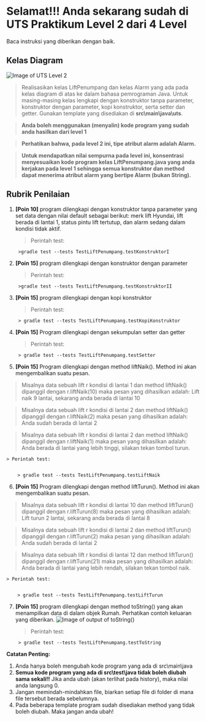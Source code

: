 # Selamat!!! Anda sekarang sudah di UTS Praktikum Level 2 dari 4 Level
Baca instruksi yang diberikan dengan baik.


## Kelas Diagram
![Image of UTS Level 2](http://api.puro.del.ac.id/v1/file/b8cc2b53b40cc2574b81341cef02a83c)
>Realisasikan kelas LiftPenumpang dan kelas Alarm yang ada pada kelas diagram di atas ke dalam bahasa pemrograman Java. Untuk masing-masing kelas lengkapi dengan konstruktor tanpa parameter, konstruktor dengan parameter, kopi konstruktor, serta setter dan getter. Gunakan template yang disediakan di 
**src\main\java\uts**.

>**Anda boleh menggunakan (menyalin) kode program yang sudah anda hasilkan dari level 1**

>**Perhatikan bahwa, pada level 2 ini, tipe atribut alarm adalah Alarm.**

>**Untuk mendapatkan nilai sempurna pada level ini, konsentrasi menyesuaikan kode program kelas LiftPenumpang.java yang anda kerjakan pada level 1 sehingga semua konstruktor dan method dapat menerima atribut alarm yang bertipe Alarm (bukan String).**


## Rubrik Penilaian 
1. **[Poin 10]** program dilengkapi dengan konstruktor tanpa parameter yang set data dengan nilai default sebagai berikut:
merk lift Hyundai, lift berada di lantai 1, status pintu lift tertutup, dan alarm sedang dalam kondisi tidak aktif.
	
	> Perintah test: 
	
	
		>gradle test --tests TestLiftPenumpang.testKonstruktorI

2. **[Poin 15]** program dilengkapi dengan konstruktor dengan parameter 

	
	> Perintah test: 
	
	
		>gradle test --tests TestLiftPenumpang.testKonstruktorII

3. **[Poin 15]** program dilengkapi dengan kopi konstruktor
	
	
	> Perintah test: 
	
	
		> gradle test --tests TestLiftPenumpang.testKopiKonstruktor

4. **[Poin 15]** Program dilengkapi dengan sekumpulan setter dan getter	
	
	> Perintah test: 
	
	
		> gradle test --tests TestLiftPenumpang.testSetter

5. **[Poin 15]** Program dilengkapi dengan method liftNaik(). Method ini akan mengembalikan suatu pesan.
> Misalnya data sebuah lift r kondisi di lantai 1 dan method liftNaik() dipanggil dengan r.liftNaik(10) maka pesan yang dihasilkan adalah: Lift naik 9 lantai, sekarang anda berada di lantai 10

> Misalnya data sebuah lift r kondisi di lantai 2 dan method liftNaik() dipanggil dengan r.liftNaik(2) maka pesan yang dihasilkan adalah: Anda sudah berada di lantai 2

> Misalnya data sebuah lift r kondisi di lantai 2 dan method liftNaik() dipanggil dengan r.liftNaik(1) maka pesan yang dihasilkan adalah: Anda berada di lantai yang lebih tinggi, silakan tekan tombol turun.

	
	> Perintah test: 
	
	
		> gradle test --tests TestLiftPenumpang.testLiftNaik

6. **[Poin 15]** Program dilengkapi dengan method liftTurun(). Method ini akan mengembalikan suatu pesan.
> Misalnya data sebuah lift r kondisi di lantai 10 dan method liftTurun() dipanggil dengan r.liftTurun(8) maka pesan yang dihasilkan adalah: Lift turun 2 lantai, sekarang anda  berada di lantai 8

> Misalnya data sebuah lift r kondisi di lantai 2 dan method liftTurun() dipanggil dengan r.liftTurun(2) maka pesan yang dihasilkan adalah: Anda sudah berada di lantai 2

> Misalnya data sebuah lift r kondisi di lantai 12 dan method liftTurun() dipanggil dengan r.liftTurun(21) maka pesan yang dihasilkan adalah: Anda berada di lantai yang lebih rendah, silakan tekan tombol naik.

	
	> Perintah test: 
	
	
		> gradle test --tests TestLiftPenumpang.testLiftTurun

7. **[Poin 15]** program dilengkapi dengan method toString() yang akan menampilkan data di dalam objek Rumah. Perhatikan contoh keluaran yang diberikan.
![Image of output of toString()](http://api.puro.del.ac.id/v1/file/a6f5e764ebbea8eb72235294d4545d21)	
	
	> Perintah test: 
	
	
		> gradle test --tests TestLiftPenumpang.testToString

**Catatan Penting:**
1. Anda hanya boleh mengubah kode program yang ada di src\main\java
1. **Semua kode program yang ada di src\test\java  tidak boleh diubah sama sekali!!** Jika anda ubah (akan terlihat pada history), maka nilai anda langsung 0.
1. Jangan memindah-mindahkan file, biarkan setiap file di folder di mana file tersebut berada sebelumnya.
1. Pada beberapa template program sudah disediakan method yang tidak boleh diubah. Maka jangan anda ubah!
